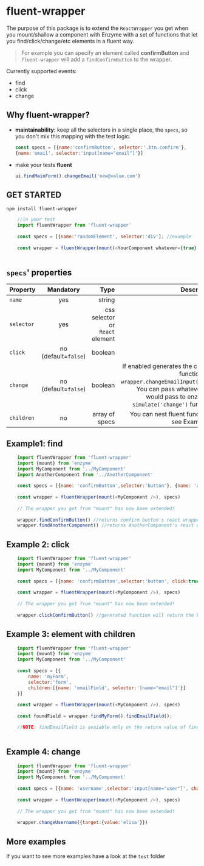 # fluent-wrapper

The purpose of this package is to extend the `ReactWrapper` you get when you mount/shallow a component with Enzyme with a set of functions that let you find/click/change/etc elements in a fluent way. 

> For example you can specify an element called **confirmButton** and `fluent-wrapper` will add a `findConfirmButton` to the wrapper.

Currently supported events:
* find
* click
* change 

## Why fluent-wrapper? 
- **maintainability:** keep all the selectors in a single place, the `specs`, so you don't mix this mapping with the test logic.
    ```javascript
    const specs = [{name:'confirmButton', selector:'.btn.confirm'},
    {name:'email', selector:'input[name="email"]'}]
    ```
-  make your tests **fluent**
    ```javascript 
    ui.findMainForm().changeEmail('new@value.com')
    ```
## GET STARTED
`npm install fluent-wrapper`

```javascript
    //in your test
    import fluentWrapper from 'fluent-wrapper'
    
    const specs = [{name:'randomElement', selector:'div']; //example
    
    const wrapper = fluentWrapper(mount(<YourComponent whatever={true} />, specs);
    
```

## `specs`' properties

| Property      | Mandatory     | Type  | Description |
| ------------- |:-------------:| -----:|-----:|
| `name`     | yes | string ||
| `selector`    | yes      |   css selector or `React` element ||
| `click` | no (default=`false`)     |   boolean | | 
| `change` | no (default=`false`) |   boolean |  If enabled generates the change function (i.e. `wrapper.changeEmailInput(arg)`). You can pass whatever you would pass to enzyme's `simulate('change')` function.| 
| `children` | no | array of specs | You can nest fluent functions, see Example 3.


## Example1: find
```javascript
    import fluentWrapper from 'fluent-wrapper'
    import {mount} from 'enzyme'
    import MyComponent from '../MyComponent'
    import AnotherComponent from '../AnotherComponent'
    
    const specs = [{name: 'confirmButton',selector:'button'}, {name: 'another', selector: AnotherComponent}]
    
    const wrapper = fluentWrapper(mount(<MyComponent />), specs) 
    
    // The wrapper you get from "mount" has now been extended!
    
    wrapper.findConfirmButton() //returns confirm button's react wrapper
    wrapper.findAnotherComponent() //returns AnotherComponent's react wrapper
```

## Example 2: click
```javascript
    import fluentWrapper from 'fluent-wrapper'
    import {mount} from 'enzyme'
    import MyComponent from '../MyComponent'
    
    const specs = [{name: 'confirmButton',selector:'button', click:true}]
    
    const wrapper = fluentWrapper(mount(<MyComponent />), specs) 
    
    // The wrapper you get from "mount" has now been extended!
    
    wrapper.clickConfirmButton() //generated function will return the button
```
    
## Example 3: element with children 

```javascript
    import fluentWrapper from 'fluent-wrapper'
    import {mount} from 'enzyme'
    import MyComponent from '../MyComponent'
    
    const specs = [{
        name: 'myForm',
        selector:'form', 
        children:[{name: 'emailField', selector:'[name="email"]'}]
    }]
    
    const wrapper = fluentWrapper(mount(<MyComponent />), specs) 
    
    const foundField = wrapper.findMyForm().findEmailField();

    //NOTE: findEmailField is avaiable only on the return value of findMyForm()
    
```


## Example 4: change
```javascript
    import fluentWrapper from 'fluent-wrapper'
    import {mount} from 'enzyme'
    import MyComponent from '../MyComponent'
    
    const specs = [{name: 'username',selector:'input[name="user"]', change:true}]
    
    const wrapper = fluentWrapper(mount(<MyComponent />), specs) 
    
    // The wrapper you get from "mount" has now been extended!
    
    wrapper.changeUsername({target:{value:'elisa'}}) 
```


## More examples
If you want to see more examples have a look at the `test` folder